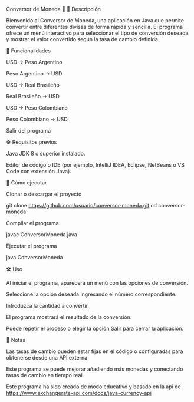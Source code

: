 Conversor de Moneda 💱
📌 Descripción

Bienvenido al Conversor de Moneda, una aplicación en Java que permite convertir entre diferentes divisas de forma rápida y sencilla.
El programa ofrece un menú interactivo para seleccionar el tipo de conversión deseada y mostrar el valor convertido según la tasa de cambio definida.

🔄 Funcionalidades

USD → Peso Argentino

Peso Argentino → USD

USD → Real Brasileño

Real Brasileño → USD

USD → Peso Colombiano

Peso Colombiano → USD

Salir del programa

⚙️ Requisitos previos

Java JDK 8 o superior instalado.

Editor de código o IDE (por ejemplo, IntelliJ IDEA, Eclipse, NetBeans o VS Code con extensión Java).

🚀 Cómo ejecutar

Clonar o descargar el proyecto

git clone https://github.com/usuario/conversor-moneda.git
cd conversor-moneda


Compilar el programa

javac ConversorMoneda.java


Ejecutar el programa

java ConversorMoneda

🛠️ Uso

Al iniciar el programa, aparecerá un menú con las opciones de conversión.

Seleccione la opción deseada ingresando el número correspondiente.

Introduzca la cantidad a convertir.

El programa mostrará el resultado de la conversión.

Puede repetir el proceso o elegir la opción Salir para cerrar la aplicación.

📄 Notas

Las tasas de cambio pueden estar fijas en el código o configuradas para obtenerse desde una API externa.

Este programa se puede mejorar añadiendo más monedas y conectando tasas de cambio en tiempo real.

Este programa ha sido creado de modo educativo y basado en la api de https://www.exchangerate-api.com/docs/java-currency-api
